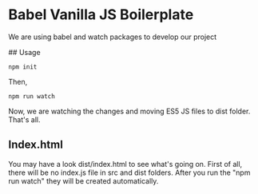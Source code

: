 # Babel Vanilla JS Boilerplate

We are using babel and watch packages to develop our project

## Usage

```npm init```

Then,

```npm run watch```

Now, we are watching the changes and moving ES5 JS files to dist folder. That's all.

## Index.html

You may have a look dist/index.html to see what's going on. First of all, there will be no index.js file in src and dist folders. After you run the "npm run watch" they will be created automatically.